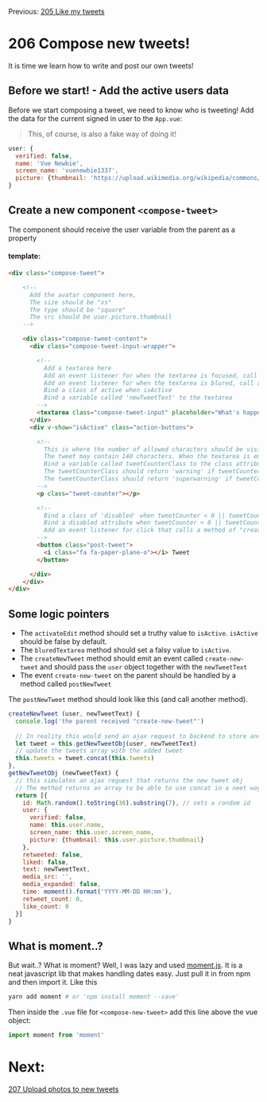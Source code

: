 Previous: [205 Like my tweets](./205-like-my-tweets.md)

# 206 Compose new tweets!
It is time we learn how to write and post our own tweets!

## Before we start! - Add the active users data
Before we start composing a tweet, we need to know who is tweeting!
Add the data for the current signed in user to the `App.vue`:
> This, of course, is also a fake way of doing it!

```javascript
user: {
  verified: false,
  name: 'Vue Newbie',
  screen_name: 'vuenewbie1337',
  picture: {thumbnail: 'https://upload.wikimedia.org/wikipedia/commons/5/5d/Vue.js_Logo.png'}
}
```

## Create a new component `<compose-tweet>`
The component should receive the user variable from the parent as a property

#### template:
```html
<div class="compose-tweet">

    <!--
      Add the avatar component here,
      The size should be "xs"
      The type should be "square"
      The src should be user.picture.thumbnail
    -->

    <div class="compose-tweet-content">
      <div class="compose-tweet-input-wrapper">

        <!--
          Add a textarea here
          Add an event listener for when the textarea is focused, call a method called 'activateEdit'
          Add an event listener for when the textarea is blured, call a method called 'bluredTextarea'
          Bind a class of active when isActive
          Bind a variable called 'newTweetText' to the textarea
        -->
        <textarea class="compose-tweet-input" placeholder="What's happening?"></textarea>
      </div>
      <div v-show="isActive" class="action-buttons">

        <!--
          This is where the number of allowed characters should be visible.
          The tweet may contain 140 characters. When the textarea is empty, display 140, that number is decreasing for every added character, call this number "tweetCounter". The tweetCounter can have a negative number.
          Bind a variable called tweetCounterClass to the class attribute.
          The tweetCounterClass should return 'warning' if tweetCounter <= 20 && tweetCounter > 10
          The tweetCounterClass should return 'superwarning' if tweetCounter <= 10
        -->
        <p class="tweet-counter"></p>

        <!--
          Bind a class of 'disabled' when tweetCounter < 0 || tweetCounter == 140
          Bind a disabled attribute when tweetCounter < 0 || tweetCounter == 140
          Add an event listener for click that calls a method of "createNewTweet"
        -->
        <button class="post-tweet">
          <i class="fa fa-paper-plane-o"></i> Tweet
        </button>

      </div>
    </div>
</div>
```

## Some logic pointers

- The `activateEdit` method should set a truthy value to `isActive`. `isActive` should be false by default.
- The `bluredTextarea` method should set a falsy value to `isActive`.
- The `createNewTweet` method should emit an event called `create-new-tweet` and should pass the `user` object together with the `newTweetText`
- The event `create-new-tweet` on the parent should be handled by a method called `postNewTweet`

The `postNewTweet` method should look like this (and call another method).
```javascript
createNewTweet (user, newTweetText) {
  console.log('the parent received "create-new-tweet"')
  
  // In reality this would send an ajax request to backend to store and retreive the new tweet object
  let tweet = this.getNewTweetObj(user, newTweetText)
  // update the tweets array with the added tweet
  this.tweets = tweet.concat(this.tweets)
},
getNewTweetObj (newTweetText) {
  // this simulates an ajax request that returns the new tweet obj
  // The method returns an array to be able to use concat in a neet way to prepend the array. Normally, the tweets array would be streamed and ordered by date.
  return [{
    id: Math.random().toString(36).substring(7), // sets a random id
    user: {
      verified: false,
      name: this.user.name,
      screen_name: this.user.screen_name,
      picture: {thumbnail: this.user.picture.thumbnail}
    },
    retweeted: false,
    liked: false,
    text: newTweetText,
    media_src: '',
    media_expanded: false,
    time: moment().format('YYYY-MM-DD HH:mm'),
    retweet_count: 0,
    like_count: 0
  }]
}
```

## What is moment..?
But wait..? What is moment? Well, I was lazy and used [moment.js](https://momentjs.com/). It is a neat javascript lib that makes handling dates easy. Just pull it in from npm and then import it. Like this
```bash
yarn add moment # or 'npm install moment --save'
```

Then inside the `.vue` file for `<compose-new-tweet>` add this line above the vue object:
```javascript
import moment from 'moment'
```

# Next:
[207 Upload photos to new tweets](./207-upload-photos.md)
